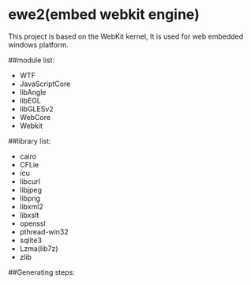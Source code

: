 # ewe2(embed webkit engine)
This project is based on the WebKit kernel,  It is used for web embedded windows platform.

##module list:
- WTF
- JavaScriptCore
- libAngle
- libEGL
- libGLESv2
- WebCore
- Webkit

##library list:
- cairo
- CFLie
- icu
- libcurl
- libjpeg
- libpng
- libxml2
- libxslt
- openssl
- pthread-win32
- sqlite3
- Lzma(lib7z)
- zlib

##Generating steps:

